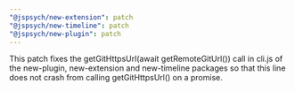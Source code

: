 ```yaml
---
"@jspsych/new-extension": patch
"@jspsych/new-timeline": patch
"@jspsych/new-plugin": patch
---
```


This patch fixes the getGitHttpsUrl(await getRemoteGitUrl()) call in cli.js of the new-plugin, new-extension and new-timeline packages so that this line does not crash from calling getGitHttpsUrl() on a promise.
